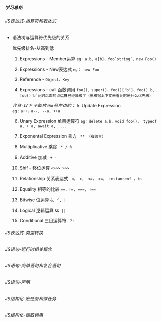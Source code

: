 ##### 学习总结

###### JS表达式-运算符和表达式

* 语法树与运算符优先级的关系

    优先级排名-从高到低
    1. Expressions - Member运算
       ```eg：a.b、a[b]、foo`string`、new Foo()```

    2. Expressions - New表达式
       ```eg： new Foo```

    3. Reference - 
        ```Object、Key```
        
    4. Expressions - call 函数调用
       ```foo()、super()、foo()['b']、foo().b、foo()`b`此时后面的点运算已经降级了（要根据上下文来看此时是什么优先级）```

    *注意-以下 不能放到=号左边的：* 
    5. Update Expression  
      ```eg：a++，a--, --a, ++a```

    6. Unary Expression 单目运算符
      ```eg：delete a.b，void foo()， typeof a, + a, await a, ....```

    7. Exponental Expression 乘方
      ``` ** （右结合）```

    8. Multiplicative 乘除
      ``` * / %```

    9. Additive 加减
      ``` + -```

    10. Shif - 移位运算
      ```<>>> >>>```

    11. Relationship 关系表达式
      ``` <， >， <=， >=， instanceof ，in```

    12. Equality 相等的比较
       ``` ==，!=, ===, !== ```

    13. Bitwise 位运算
        ``` &, ^, | ```

    14. Logical 逻辑运算
        ```&& ||```

    15. Conditional 三目运算符
        ``` ?:```


###### JS表达式-类型转换
###### JS语句-运行时相关概念
###### JS语句-简单语句和复合语句
###### JS语句-声明
###### JS结构化-宏任务和微任务
###### JS结构化-函数调用